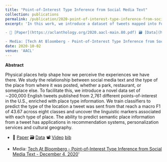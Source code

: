 ```yaml
---
title: "Point-of-Interest Type Inference from Social Media Text"
collection: publications
permalink: /publication/2020-point-of-interest-type-inference-from-social-media-text
excerpt: 'In this work, we introduce a dataset of tweets mapped into Foursquare POIs (locations), evaluate several text classifier models & provide temporal analysis.

- 📜 [Paper](https://aclanthology.org/2020.aacl-main.80.pdf) 🗃️ [Data](https://archive.org/details/poi-data) 📽️ [Video](https://youtu.be/lgZxI0GMVQI) [bib](https://aclanthology.org/2020.aacl-main.80.bib)

- Media: [Tech At Bloomberg - Point-of-Interest Type Inference from Social Media Text - December 4, 2020]https://www.techatbloomberg.com/blog/aacl-2020-bloombergs-ai-group-cto-office-engineers-and-researchers-publish-2-papers/)'
date: 2020-10-02
venue: 'AACL'
---
```


**Abstract**

Physical places help shape how we perceive the experiences we have there. We study the relationship between social media text and the type of the place from where it was posted, whether a park, restaurant, or someplace else. To facilitate this, we introduce a novel data set of ∼200,000 English tweets published from 2,761 different points-of-interest in the U.S., enriched with place type information. We train classifiers to predict the type of the location a tweet was sent from that reach a macro F1 of 43.67 across eight classes and uncover the linguistic markers associated with each type of place. The ability to predict semantic place information from a tweet has applications in recommendation systems, personalization services and cultural geography.


- 📜 [Paper](https://aclanthology.org/2020.aacl-main.80.pdf) 🗃️ [Data](https://archive.org/details/poi-data) 📽️ [Video](https://youtu.be/lgZxI0GMVQI) [bib](https://aclanthology.org/2020.aacl-main.80.bib)

- Media: [Tech At Bloomberg - Point-of-Interest Type Inference from Social Media Text - December 4, 2020](https://www.techatbloomberg.com/blog/aacl-2020-bloombergs-ai-group-cto-office-engineers-and-researchers-publish-2-papers/)'
